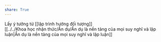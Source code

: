 ```yaml
---  
share: True  
---  
```

Lấy ý tưởng từ [[lập trình hướng đối tượng]]  
[[../../Khoa học nhận thức/Ẩn dụ/Ẩn dụ là nền tảng của mọi suy nghĩ và lập luận|Ẩn dụ là nền tảng của mọi suy nghĩ và lập luận]]  
